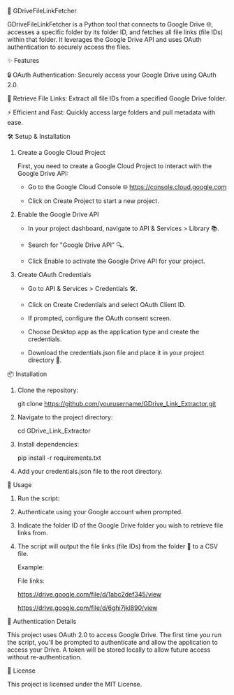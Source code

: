 🚀 GDriveFileLinkFetcher

GDriveFileLinkFetcher is a Python tool that connects to Google Drive 🌐, accesses a specific folder by its folder ID, and fetches all file links (file IDs) within that folder. It leverages the Google Drive API and uses OAuth authentication to securely access the files.

✨ Features

🔒 OAuth Authentication: Securely access your Google Drive using OAuth 2.0.

📂 Retrieve File Links: Extract all file IDs from a specified Google Drive folder.

⚡ Efficient and Fast: Quickly access large folders and pull metadata with ease.


🛠️ Setup & Installation

1. Create a Google Cloud Project

   First, you need to create a Google Cloud Project to interact with the Google Drive API:
   
   * Go to the Google Cloud Console 🌐 https://console.cloud.google.com
  
   * Click on Create Project to start a new project.

2. Enable the Google Drive API

   * In your project dashboard, navigate to API & Services > Library 📚.
     
   * Search for "Google Drive API" 🔍.
     
   * Click Enable to activate the Google Drive API for your project.

3. Create OAuth Credentials

   * Go to API & Services > Credentials 🛠️.
  
   * Click on Create Credentials and select OAuth Client ID.
  
   * If prompted, configure the OAuth consent screen.
  
   * Choose Desktop app as the application type and create the credentials.
  
   * Download the credentials.json file and place it in your project directory 📂.
  

📦 Installation

1. Clone the repository:

   git clone https://github.com/yourusername/GDrive_Link_Extractor.git

2. Navigate to the project directory:

   cd GDrive_Link_Extractor

3. Install dependencies:

   pip install -r requirements.txt

5. Add your credentials.json file to the root directory.


🚀 Usage

1. Run the script:
   
2. Authenticate using your Google account when prompted.
   
3. Indicate the folder ID of the Google Drive folder you wish to retrieve file links from.
   
4. The script will output the file links (file IDs) from the folder 📄 to a CSV file.

   Example:

   File links:
   
   https://drive.google.com/file/d/1abc2def345/view
   
   https://drive.google.com/file/d/6ghi7jkl890/view

🔐 Authentication Details

This project uses OAuth 2.0 to access Google Drive. The first time you run the script, you'll be prompted to authenticate and allow the application to access your Drive. A token will be stored locally to allow future access without re-authentication.

📝 License

This project is licensed under the MIT License.




